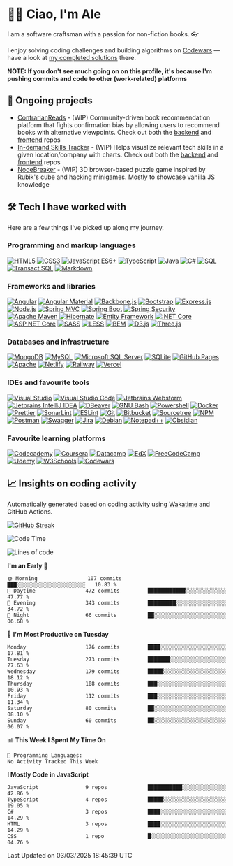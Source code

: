 <!-- badge icons from simpleicons.org -->
# 🖖🏻 Ciao, I'm Ale

I am a software craftsman with a passion for non-fiction books. 👓

I enjoy solving coding challenges and building algorithms on [Codewars](https://www.codewars.com/) — have a look at [my completed solutions](https://www.codewars.com/users/dividedby-0/completed_solutions) there.

**NOTE: If you don't see much going on on this profile, it's because I'm pushing commits and code to other (work-related) platforms**

## 🚀 Ongoing projects
- [ContrarianReads](https://github.com/dividedby-0/contrarian-reads-frontend) - (WIP) Community-driven book recommendation platform that fights confirmation bias by allowing users to recommend books with alternative viewpoints. Check out both the [backend](https://github.com/dividedby-0/contrarian-reads-backend) and [frontend](https://github.com/dividedby-0/contrarian-reads-frontend) repos
- [In-demand Skills Tracker](https://github.com/dividedby-0/in-demand-skills-tracker-frontend) - (WIP) Helps visualize relevant tech skills in a given location/company with charts. Check out both the [backend](https://github.com/dividedby-0/in-demand-skills-tracker-backend) and [frontend](https://github.com/dividedby-0/in-demand-skills-tracker-frontend) repos
- [NodeBreaker](https://github.com/dividedby-0/game-nodebreaker) - (WIP) 3D browser-based puzzle game inspired by Rubik's cube and hacking minigames. Mostly to showcase vanilla JS knowledge

## 🛠️ Tech I have worked with
Here are a few things I've picked up along my journey.

### Programming and markup languages
<p>
    <a href="#"><img alt="HTML5" src="https://img.shields.io/badge/HTML5-E34F26.svg?style=for-the-badge&logo=HTML5&logoColor=white"></a>
    <a href="#"><img alt="CSS3" src="https://img.shields.io/badge/CSS3-1572B6.svg?style=for-the-badge&logo=CSS3&logoColor=white"></a>
    <a href="#"><img alt="JavaScript ES6+" src="https://img.shields.io/badge/JavaScript%20ES6+-F7DF1E.svg?style=for-the-badge&logo=JavaScript&logoColor=black"></a>
    <a href="#"><img alt="TypeScript" src="https://img.shields.io/badge/TypeScript-3178C6.svg?style=for-the-badge&logo=TypeScript&logoColor=white"></a>
    <a href="#"><img alt="Java" src="https://img.shields.io/badge/java-%23ED8B00.svg?style=for-the-badge&logo=coffeescript&logoColor=white"></a>
    <a href="#"><img alt="C#" src="https://img.shields.io/badge/C%20Sharp-239120.svg?style=for-the-badge&logo=sharp&logoColor=white"></a>
    <a href="#"><img alt="SQL" src="https://img.shields.io/badge/SQL-33afff.svg?style=for-the-badge&logo=mysql&logoColor=white"></a>
    <a href="#"><img alt="Transact SQL" src="https://img.shields.io/badge/T&ndash;SQL-33afff.svg?style=for-the-badge&logo=mysql&logoColor=white"></a>
    <a href="#"><img alt="Markdown" src="https://img.shields.io/badge/Markdown-000000.svg?style=for-the-badge&logo=Markdown&logoColor=white"></a>
</p>

### Frameworks and libraries
<p>
    <a href="#"><img alt="Angular" src="https://img.shields.io/badge/Angular-DD0031.svg?style=for-the-badge&logo=Angular&logoColor=white"></a>
    <a href="#"><img alt="Angular Material" src="https://img.shields.io/badge/Angular%20Material-DD0031.svg?style=for-the-badge&logo=Angular&logoColor=white"></a>
    <a href="#"><img alt="Backbone.js" src="https://img.shields.io/badge/backbone%20js-0071B5?style=for-the-badge&logo=backbone.js&logoColor=white"></a>
    <a href="#"><img alt="Bootstrap" src="https://img.shields.io/badge/Bootstrap-7952B3.svg?style=for-the-badge&logo=Bootstrap&logoColor=white"></a>
    <a href="#"><img alt="Express.js" src="https://img.shields.io/badge/Express-000000.svg?style=for-the-badge&logo=Express&logoColor=white"></a>
    <a href="#"><img alt="Node.js" src="https://img.shields.io/badge/Node.js-339933.svg?style=for-the-badge&logo=nodedotjs&logoColor=white"></a>
    <a href="#"><img alt="Spring MVC" src="https://img.shields.io/badge/Spring%20MVC-6DB33F.svg?style=for-the-badge&logo=Spring&logoColor=white"></a>
    <a href="#"><img alt="Spring Boot" src="https://img.shields.io/badge/Spring%20Boot-6DB33F.svg?style=for-the-badge&logo=Spring-Boot&logoColor=white"></a>
    <a href="#"><img alt="Spring Security" src="https://img.shields.io/badge/Spring%20Security-6DB33F.svg?style=for-the-badge&logo=Spring-Security&logoColor=white"></a>
    <a href="#"><img alt="Apache Maven" src="https://img.shields.io/badge/Apache%20Maven-C71A36.svg?style=for-the-badge&logo=Apache-Maven&logoColor=white"></a>
    <a href="#"><img alt="Hibernate" src="https://img.shields.io/badge/Hibernate-59666C.svg?style=for-the-badge&logo=Hibernate&logoColor=white"></a>
    <a href="#"><img alt="Entity Framework" src="https://img.shields.io/badge/Entity%20Framework-59666C.svg?style=for-the-badge&logo=dotnet&logoColor=white"></a>
    <a href="#"><img alt=".NET Core" src="https://img.shields.io/badge/.NET%20Core-512BD4.svg?style=for-the-badge&logo=dotnet&logoColor=white"></a>
    <a href="#"><img alt="ASP.NET Core" src="https://img.shields.io/badge/ASP.NET%20Core-512BD4.svg?style=for-the-badge&logo=dotnet&logoColor=white"></a>
    <a href="#"><img alt="SASS" src="https://img.shields.io/badge/Sass-CC6699.svg?style=for-the-badge&logo=Sass&logoColor=white"></a>
    <a href="#"><img alt="LESS" src="https://img.shields.io/badge/LESS-1D365D.svg?style=for-the-badge&logo=less&logoColor=white"></a>
    <a href="#"><img alt="BEM" src="https://img.shields.io/badge/BEM-000000.svg?style=for-the-badge&logo=BEM&logoColor=white"></a>
    <a href="#"><img alt="D3.js" src="https://img.shields.io/badge/D3.js-F9A03C.svg?style=for-the-badge&logo=d3dotjs&logoColor=white"></a>
    <a href="#"><img alt="Three.js" src="https://img.shields.io/badge/threejs-black?style=for-the-badge&logo=three.js&logoColor=white"></a>
</p>

### Databases and infrastructure
<p>
    <a href="#"><img alt="MongoDB" src ="https://img.shields.io/badge/MongoDB-47A248.svg?style=for-the-badge&logo=MongoDB&logoColor=white"></a>
    <a href="#"><img alt="MySQL" src="https://img.shields.io/badge/MySQL-4479A1.svg?style=for-the-badge&logo=MySQL&logoColor=white"></a>
    <a href="#"><img alt="Microsoft SQL Server" src="https://img.shields.io/badge/Microsoft%20SQL%20Server-CC2927.svg?style=for-the-badge&logo=mysql&logoColor=white"></a>
    <a href="#"><img alt="SQLite" src ="https://img.shields.io/badge/SQLite-003B57.svg?style=for-the-badge&logo=SQLite&logoColor=white"></a>
    <a href="#"><img alt="GitHub Pages" src="https://img.shields.io/badge/GitHub%20Pages-222222.svg?style=for-the-badge&logo=GitHub-Pages&logoColor=white"></a>
    <a href="#"><img alt="Apache" src ="https://img.shields.io/badge/Apache-D22128.svg?style=for-the-badge&logo=Apache&logoColor=white"></a>
    <a href="#"><img alt="Netlify" src ="https://img.shields.io/badge/netlify-%23000000.svg?style=for-the-badge&logo=netlify&logoColor=#00C7B7"></a>
    <a href="#"><img alt="Railway" src ="https://img.shields.io/badge/Railway-131415?style=for-the-badge&logo=railway&logoColor=white"></a>
    <a href="#"><img alt="Vercel" src ="https://img.shields.io/badge/Vercel-000000?style=for-the-badge&logo=vercel&logoColor=white"></a>
</p>

### IDEs and favourite tools
<p>
    <a href="#"><img alt="Visual Studio" src="https://img.shields.io/badge/Visual%20Studio-7151a8.svg?style=for-the-badge&logo=vscodium&logoColor=white"></a>
    <a href="#"><img alt="Visual Studio Code" src="https://img.shields.io/badge/Visual%20Studio%20Code-007ACC.svg?style=for-the-badge&logo=vscodium&logoColor=white"></a>
    <a href="#"><img alt="Jetbrains Webstorm" src="https://img.shields.io/badge/WebStorm-000000.svg?style=for-the-badge&logo=WebStorm&logoColor=white"></a>
    <a href="#"><img alt="Jetbrains IntelliJ IDEA" src="https://img.shields.io/badge/IntelliJ%20IDEA-000000.svg?style=for-the-badge&logo=IntelliJ-IDEA&logoColor=white"></a>
    <a href="#"><img alt="DBeaver" src="https://img.shields.io/badge/dbeaver-382923?style=for-the-badge&logo=dbeaver&logoColor=white"></a>
    <a href="#"><img alt="GNU Bash" src="https://img.shields.io/badge/GNU%20Bash-4EAA25.svg?style=for-the-badge&logo=GNU-Bash&logoColor=white"></a>
    <a href="#"><img alt="Powershell" src="https://img.shields.io/badge/PowerShell-%235391FE.svg?style=for-the-badge&logo=powershell&logoColor=white"></a>
    <a href="#"><img alt="Docker" src="https://img.shields.io/badge/Docker-2496ED.svg?style=for-the-badge&logo=Docker&logoColor=white"></a>
    <a href="#"><img alt="Prettier" src="https://img.shields.io/badge/Prettier-F7B93E.svg?style=for-the-badge&logo=Prettier&logoColor=white"></a>
    <a href="#"><img alt="SonarLint" src="https://img.shields.io/badge/SonarLint-CB2029.svg?style=for-the-badge&logo=SonarLint&logoColor=white"></a>
    <a href="#"><img alt="ESLint" src="https://img.shields.io/badge/ESLint-4B32C3.svg?style=for-the-badge&logo=ESLint&logoColor=white"></a>
    <a href="#"><img alt="Git" src="https://img.shields.io/badge/Git-F05032.svg?style=for-the-badge&logo=Git&logoColor=white"></a>
    <a href="#"><img alt="Bitbucket" src="https://img.shields.io/badge/Bitbucket-0052CC.svg?style=for-the-badge&logo=Bitbucket&logoColor=white"></a>
    <a href="#"><img alt="Sourcetree" src="https://img.shields.io/badge/Sourcetree-0052CC?style=for-the-badge&logo=Sourcetree&logoColor=white"></a>
    <a href="#"><img alt="NPM" src="https://img.shields.io/badge/npm-CB3837.svg?style=for-the-badge&logo=npm&logoColor=white"></a>
    <a href="#"><img alt="Postman" src="https://img.shields.io/badge/Postman-FF6C37.svg?style=for-the-badge&logo=Postman&logoColor=white"></a>
    <a href="#"><img alt="Swagger" src="https://img.shields.io/badge/-Swagger-%23Clojure?style=for-the-badge&logo=swagger&logoColor=white"></a>
    <a href="#"><img alt="Jira" src="https://img.shields.io/badge/Jira-0052CC.svg?style=for-the-badge&logo=Jira&logoColor=white"></a>
    <a href="#"><img alt="Debian" src="https://img.shields.io/badge/Debian-A81D33.svg?style=for-the-badge&logo=Debian&logoColor=white"></a>
    <a href="#"><img alt="Notepad++" src="https://img.shields.io/badge/Notepad++-90E59A.svg?style=for-the-badge&logo=notepad%2b%2b&logoColor=black"></a>
    <a href="#"><img alt="Obsidian" src="https://img.shields.io/badge/Obsidian-7C3AED.svg?style=for-the-badge&logo=obsidian&logoColor=white"></a>
</p>

### Favourite learning platforms
<p>
    <a href="#"><img alt="Codecademy" src="https://img.shields.io/badge/Codecademy-FFF0E5?style=for-the-badge&logo=codecademy&logoColor=303347"></a>
    <a href="#"><img alt="Coursera" src="https://img.shields.io/badge/Coursera-0056D2?style=for-the-badge&logo=Coursera&logoColor=white"></a>
    <a href="#"><img alt="Datacamp" src="https://img.shields.io/badge/Datacamp-05192D?style=for-the-badge&logo=datacamp&logoColor=65FF8F"></a>
    <a href="#"><img alt="EdX" src="https://img.shields.io/badge/Edx-193A3E?style=for-the-badge&logo=edx&logoColor=white"></a>
    <a href="#"><img alt="FreeCodeCamp" src="https://img.shields.io/badge/freecodecamp-27273D?style=for-the-badge&logo=freecodecamp&logoColor=white"></a>
    <a href="#"><img alt="Udemy" src="https://img.shields.io/badge/Udemy-EC5252?style=for-the-badge&logo=Udemy&logoColor=white"></a>
    <a href="#"><img alt="W3Schools" src="https://img.shields.io/badge/W3Schools-04AA6D?style=for-the-badge&logo=W3Schools&logoColor=white"></a>
    <a href="#"><img alt="Codewars" src="https://img.shields.io/badge/Codewars-B1361E?style=for-the-badge&logo=Codewars&logoColor=white"></a>
</p>

## 📈 Insights on coding activity
Automatically generated based on coding activity using [Wakatime](https://wakatime.com/) and GitHub Actions.

[![GitHub Streak](https://github-readme-streak-stats.herokuapp.com?user=dividedby-0&date_format=M%20j%5B%2C%20Y%5D)](https://git.io/streak-stats)

<!--START_SECTION:waka-->
![Code Time](http://img.shields.io/badge/Code%20Time-1%2C257%20hrs%2035%20mins-blue)

![Lines of code](https://img.shields.io/badge/From%20Hello%20World%20I%27ve%20Written-189.7%20thousand%20lines%20of%20code-blue)

**I'm an Early 🐤** 

```text
🌞 Morning                107 commits         ███░░░░░░░░░░░░░░░░░░░░░░   10.83 % 
🌆 Daytime                472 commits         ████████████░░░░░░░░░░░░░   47.77 % 
🌃 Evening                343 commits         █████████░░░░░░░░░░░░░░░░   34.72 % 
🌙 Night                  66 commits          ██░░░░░░░░░░░░░░░░░░░░░░░   06.68 % 
```
📅 **I'm Most Productive on Tuesday** 

```text
Monday                   176 commits         ████░░░░░░░░░░░░░░░░░░░░░   17.81 % 
Tuesday                  273 commits         ███████░░░░░░░░░░░░░░░░░░   27.63 % 
Wednesday                179 commits         █████░░░░░░░░░░░░░░░░░░░░   18.12 % 
Thursday                 108 commits         ███░░░░░░░░░░░░░░░░░░░░░░   10.93 % 
Friday                   112 commits         ███░░░░░░░░░░░░░░░░░░░░░░   11.34 % 
Saturday                 80 commits          ██░░░░░░░░░░░░░░░░░░░░░░░   08.10 % 
Sunday                   60 commits          ██░░░░░░░░░░░░░░░░░░░░░░░   06.07 % 
```


📊 **This Week I Spent My Time On** 

```text
💬 Programming Languages: 
No Activity Tracked This Week
```

**I Mostly Code in JavaScript** 

```text
JavaScript               9 repos             ███████████░░░░░░░░░░░░░░   42.86 % 
TypeScript               4 repos             █████░░░░░░░░░░░░░░░░░░░░   19.05 % 
C#                       3 repos             ████░░░░░░░░░░░░░░░░░░░░░   14.29 % 
HTML                     3 repos             ████░░░░░░░░░░░░░░░░░░░░░   14.29 % 
CSS                      1 repo              █░░░░░░░░░░░░░░░░░░░░░░░░   04.76 % 
```




 Last Updated on 03/03/2025 18:45:39 UTC
<!--END_SECTION:waka-->
